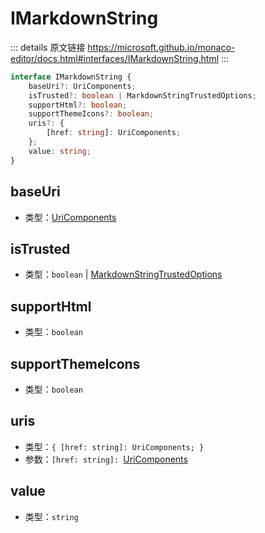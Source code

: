 # IMarkdownString

<backTop />
        
::: details 原文链接
https://microsoft.github.io/monaco-editor/docs.html#interfaces/IMarkdownString.html
:::

```ts
interface IMarkdownString {
    baseUri?: UriComponents;
    isTrusted?: boolean | MarkdownStringTrustedOptions;
    supportHtml?: boolean;
    supportThemeIcons?: boolean;
    uris?: {
        [href: string]: UriComponents;
    };
    value: string;
}
```

## baseUri
- 类型：[UriComponents](/api/UriComponents.md)


## isTrusted
- 类型：`boolean` | [MarkdownStringTrustedOptions](/api/MarkdownStringTrustedOptions.md)


## supportHtml
- 类型：`boolean`


## supportThemeIcons
- 类型：`boolean`


## uris
- 类型：`{ [href: string]: UriComponents; }`
- 参数：`[href: string]: `[UriComponents](/api/UriComponents.md)


## value
- 类型：`string`

